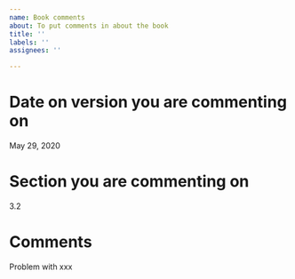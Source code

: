 ```yaml
---
name: Book comments
about: To put comments in about the book
title: ''
labels: ''
assignees: ''

---
```


# Date on version you are commenting on
May 29, 2020

# Section you are commenting on
3.2

# Comments
Problem with xxx
